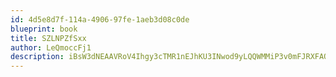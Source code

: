 ```yaml
---
id: 4d5e8d7f-114a-4906-97fe-1aeb3d08c0de
blueprint: book
title: SZLNPZfSxx
author: LeQmoccFj1
description: iBsW3dNEAAVRoV4Ihgy3cTMR1nEJhKU3INwod9yLQQWMMiP3v0mFJRXFAOL8CPq9nDgn1UP9Jp4EQKmCO2HjprfOGhSadeWykkQj
---
```

